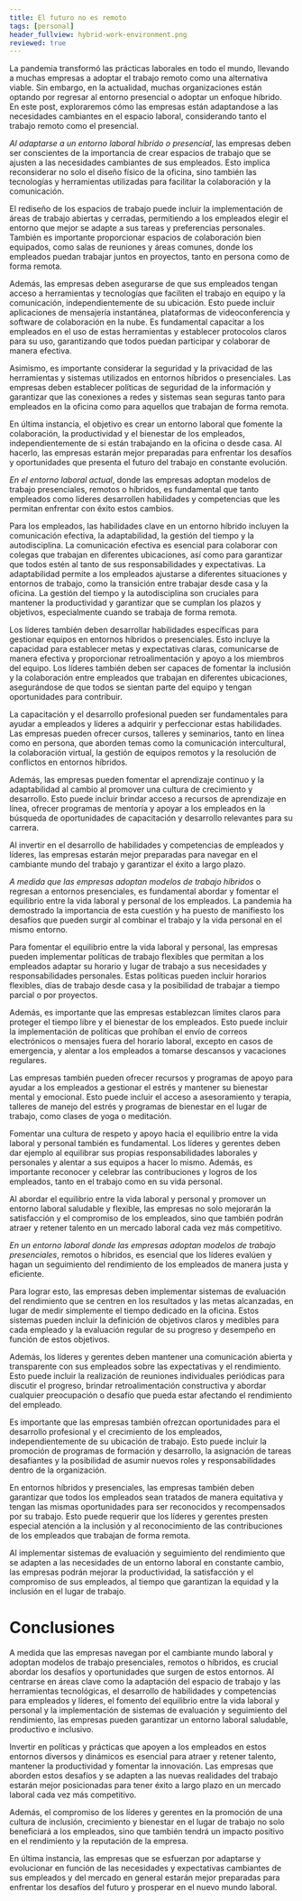 ```yaml
---
title: El futuro no es remoto
tags: [personal]
header_fullview: hybrid-work-environment.png
reviewed: true
---
```

La pandemia transformó las prácticas laborales en todo el mundo, llevando a muchas empresas a adoptar el trabajo remoto como una alternativa viable. Sin embargo, en la actualidad, muchas organizaciones están optando por regresar al entorno presencial o adoptar un enfoque híbrido. En este post, exploraremos cómo las empresas están adaptandose a las necesidades cambiantes en el espacio laboral, considerando tanto el trabajo remoto como el presencial.

*Al adaptarse a un entorno laboral híbrido o presencial*, las empresas deben ser conscientes de la importancia de crear espacios de trabajo que se ajusten a las necesidades cambiantes de sus empleados. Esto implica reconsiderar no solo el diseño físico de la oficina, sino también las tecnologías y herramientas utilizadas para facilitar la colaboración y la comunicación.

El rediseño de los espacios de trabajo puede incluir la implementación de áreas de trabajo abiertas y cerradas, permitiendo a los empleados elegir el entorno que mejor se adapte a sus tareas y preferencias personales. También es importante proporcionar espacios de colaboración bien equipados, como salas de reuniones y áreas comunes, donde los empleados puedan trabajar juntos en proyectos, tanto en persona como de forma remota.

Además, las empresas deben asegurarse de que sus empleados tengan acceso a herramientas y tecnologías que faciliten el trabajo en equipo y la comunicación, independientemente de su ubicación. Esto puede incluir aplicaciones de mensajería instantánea, plataformas de videoconferencia y software de colaboración en la nube. Es fundamental capacitar a los empleados en el uso de estas herramientas y establecer protocolos claros para su uso, garantizando que todos puedan participar y colaborar de manera efectiva.

Asimismo, es importante considerar la seguridad y la privacidad de las herramientas y sistemas utilizados en entornos híbridos o presenciales. Las empresas deben establecer políticas de seguridad de la información y garantizar que las conexiones a redes y sistemas sean seguras tanto para empleados en la oficina como para aquellos que trabajan de forma remota.

En última instancia, el objetivo es crear un entorno laboral que fomente la colaboración, la productividad y el bienestar de los empleados, independientemente de si están trabajando en la oficina o desde casa. Al hacerlo, las empresas estarán mejor preparadas para enfrentar los desafíos y oportunidades que presenta el futuro del trabajo en constante evolución.

*En el entorno laboral actual*, donde las empresas adoptan modelos de trabajo presenciales, remotos o híbridos, es fundamental que tanto empleados como líderes desarrollen habilidades y competencias que les permitan enfrentar con éxito estos cambios.

Para los empleados, las habilidades clave en un entorno híbrido incluyen la comunicación efectiva, la adaptabilidad, la gestión del tiempo y la autodisciplina. La comunicación efectiva es esencial para colaborar con colegas que trabajan en diferentes ubicaciones, así como para garantizar que todos estén al tanto de sus responsabilidades y expectativas. La adaptabilidad permite a los empleados ajustarse a diferentes situaciones y entornos de trabajo, como la transición entre trabajar desde casa y la oficina. La gestión del tiempo y la autodisciplina son cruciales para mantener la productividad y garantizar que se cumplan los plazos y objetivos, especialmente cuando se trabaja de forma remota.

Los líderes también deben desarrollar habilidades específicas para gestionar equipos en entornos híbridos o presenciales. Esto incluye la capacidad para establecer metas y expectativas claras, comunicarse de manera efectiva y proporcionar retroalimentación y apoyo a los miembros del equipo. Los líderes también deben ser capaces de fomentar la inclusión y la colaboración entre empleados que trabajan en diferentes ubicaciones, asegurándose de que todos se sientan parte del equipo y tengan oportunidades para contribuir.

La capacitación y el desarrollo profesional pueden ser fundamentales para ayudar a empleados y líderes a adquirir y perfeccionar estas habilidades. Las empresas pueden ofrecer cursos, talleres y seminarios, tanto en línea como en persona, que aborden temas como la comunicación intercultural, la colaboración virtual, la gestión de equipos remotos y la resolución de conflictos en entornos híbridos.

Además, las empresas pueden fomentar el aprendizaje continuo y la adaptabilidad al cambio al promover una cultura de crecimiento y desarrollo. Esto puede incluir brindar acceso a recursos de aprendizaje en línea, ofrecer programas de mentoría y apoyar a los empleados en la búsqueda de oportunidades de capacitación y desarrollo relevantes para su carrera.

Al invertir en el desarrollo de habilidades y competencias de empleados y líderes, las empresas estarán mejor preparadas para navegar en el cambiante mundo del trabajo y garantizar el éxito a largo plazo.

*A medida que las empresas adoptan modelos de trabajo híbridos* o regresan a entornos presenciales, es fundamental abordar y fomentar el equilibrio entre la vida laboral y personal de los empleados. La pandemia ha demostrado la importancia de esta cuestión y ha puesto de manifiesto los desafíos que pueden surgir al combinar el trabajo y la vida personal en el mismo entorno.

Para fomentar el equilibrio entre la vida laboral y personal, las empresas pueden implementar políticas de trabajo flexibles que permitan a los empleados adaptar su horario y lugar de trabajo a sus necesidades y responsabilidades personales. Estas políticas pueden incluir horarios flexibles, días de trabajo desde casa y la posibilidad de trabajar a tiempo parcial o por proyectos.

Además, es importante que las empresas establezcan límites claros para proteger el tiempo libre y el bienestar de los empleados. Esto puede incluir la implementación de políticas que prohíban el envío de correos electrónicos o mensajes fuera del horario laboral, excepto en casos de emergencia, y alentar a los empleados a tomarse descansos y vacaciones regulares.

Las empresas también pueden ofrecer recursos y programas de apoyo para ayudar a los empleados a gestionar el estrés y mantener su bienestar mental y emocional. Esto puede incluir el acceso a asesoramiento y terapia, talleres de manejo del estrés y programas de bienestar en el lugar de trabajo, como clases de yoga o meditación.

Fomentar una cultura de respeto y apoyo hacia el equilibrio entre la vida laboral y personal también es fundamental. Los líderes y gerentes deben dar ejemplo al equilibrar sus propias responsabilidades laborales y personales y alentar a sus equipos a hacer lo mismo. Además, es importante reconocer y celebrar las contribuciones y logros de los empleados, tanto en el trabajo como en su vida personal.

Al abordar el equilibrio entre la vida laboral y personal y promover un entorno laboral saludable y flexible, las empresas no solo mejorarán la satisfacción y el compromiso de los empleados, sino que también podrán atraer y retener talento en un mercado laboral cada vez más competitivo.

*En un entorno laboral donde las empresas adoptan modelos de trabajo presenciales*, remotos o híbridos, es esencial que los líderes evalúen y hagan un seguimiento del rendimiento de los empleados de manera justa y eficiente.

Para lograr esto, las empresas deben implementar sistemas de evaluación del rendimiento que se centren en los resultados y las metas alcanzadas, en lugar de medir simplemente el tiempo dedicado en la oficina. Estos sistemas pueden incluir la definición de objetivos claros y medibles para cada empleado y la evaluación regular de su progreso y desempeño en función de estos objetivos.

Además, los líderes y gerentes deben mantener una comunicación abierta y transparente con sus empleados sobre las expectativas y el rendimiento. Esto puede incluir la realización de reuniones individuales periódicas para discutir el progreso, brindar retroalimentación constructiva y abordar cualquier preocupación o desafío que pueda estar afectando el rendimiento del empleado.

Es importante que las empresas también ofrezcan oportunidades para el desarrollo profesional y el crecimiento de los empleados, independientemente de su ubicación de trabajo. Esto puede incluir la promoción de programas de formación y desarrollo, la asignación de tareas desafiantes y la posibilidad de asumir nuevos roles y responsabilidades dentro de la organización.

En entornos híbridos y presenciales, las empresas también deben garantizar que todos los empleados sean tratados de manera equitativa y tengan las mismas oportunidades para ser reconocidos y recompensados por su trabajo. Esto puede requerir que los líderes y gerentes presten especial atención a la inclusión y al reconocimiento de las contribuciones de los empleados que trabajan de forma remota.

Al implementar sistemas de evaluación y seguimiento del rendimiento que se adapten a las necesidades de un entorno laboral en constante cambio, las empresas podrán mejorar la productividad, la satisfacción y el compromiso de sus empleados, al tiempo que garantizan la equidad y la inclusión en el lugar de trabajo.

# Conclusiones

A medida que las empresas navegan por el cambiante mundo laboral y adoptan modelos de trabajo presenciales, remotos o híbridos, es crucial abordar los desafíos y oportunidades que surgen de estos entornos. Al centrarse en áreas clave como la adaptación del espacio de trabajo y las herramientas tecnológicas, el desarrollo de habilidades y competencias para empleados y líderes, el fomento del equilibrio entre la vida laboral y personal y la implementación de sistemas de evaluación y seguimiento del rendimiento, las empresas pueden garantizar un entorno laboral saludable, productivo e inclusivo.

Invertir en políticas y prácticas que apoyen a los empleados en estos entornos diversos y dinámicos es esencial para atraer y retener talento, mantener la productividad y fomentar la innovación. Las empresas que aborden estos desafíos y se adapten a las nuevas realidades del trabajo estarán mejor posicionadas para tener éxito a largo plazo en un mercado laboral cada vez más competitivo.

Además, el compromiso de los líderes y gerentes en la promoción de una cultura de inclusión, crecimiento y bienestar en el lugar de trabajo no solo beneficiará a los empleados, sino que también tendrá un impacto positivo en el rendimiento y la reputación de la empresa.

En última instancia, las empresas que se esfuerzan por adaptarse y evolucionar en función de las necesidades y expectativas cambiantes de sus empleados y del mercado en general estarán mejor preparadas para enfrentar los desafíos del futuro y prosperar en el nuevo mundo laboral.
